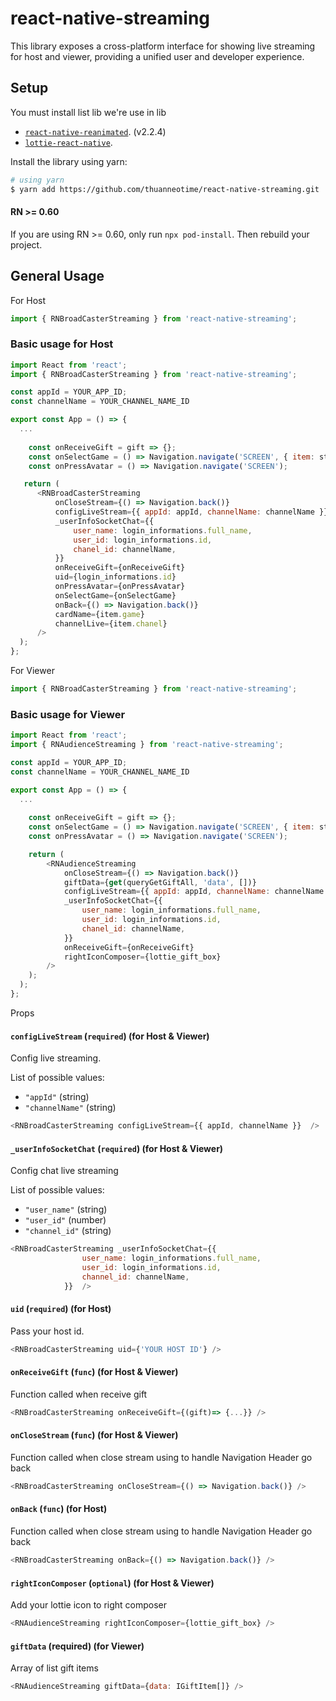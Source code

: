 # react-native-streaming


This library exposes a cross-platform interface for showing live streaming for host and viewer, providing a unified user and developer experience.

## Setup


You must install list lib we're use in lib
 - [`react-native-reanimated`](https://github.com/kmagiera/react-native-reanimated). (v2.2.4)
 - [`lottie-react-native`](https://github.com/lottie-react-native/lottie-react-native).

Install the library using yarn:

```bash
# using yarn
$ yarn add https://github.com/thuanneotime/react-native-streaming.git
```


#### RN >= 0.60

If you are using RN >= 0.60, only run `npx pod-install`. Then rebuild your project.

## General Usage

For Host 

```js
import { RNBroadCasterStreaming } from 'react-native-streaming';
```

### Basic usage for Host

```js
import React from 'react';
import { RNBroadCasterStreaming } from 'react-native-streaming';

const appId = YOUR_APP_ID;
const channelName = YOUR_CHANNEL_NAME_ID

export const App = () => {
  ...
  
    const onReceiveGift = gift => {};
    const onSelectGame = () => Navigation.navigate('SCREEN', { item: state });
    const onPressAvatar = () => Navigation.navigate('SCREEN');

   return (
      <RNBroadCasterStreaming
          onCloseStream={() => Navigation.back()}
          configLiveStream={{ appId: appId, channelName: channelName }}
          _userInfoSocketChat={{
              user_name: login_informations.full_name,
              user_id: login_informations.id,
              chanel_id: channelName,
          }}
          onReceiveGift={onReceiveGift}
          uid={login_informations.id}
          onPressAvatar={onPressAvatar}
          onSelectGame={onSelectGame}
          onBack={() => Navigation.back()}
          cardName={item.game}
          channelLive={item.chanel}
      />
  );
};
```

For Viewer 

```js
import { RNBroadCasterStreaming } from 'react-native-streaming';
```

### Basic usage for Viewer

```js
import React from 'react';
import { RNAudienceStreaming } from 'react-native-streaming';

const appId = YOUR_APP_ID;
const channelName = YOUR_CHANNEL_NAME_ID

export const App = () => {
  ...
  
    const onReceiveGift = gift => {};
    const onSelectGame = () => Navigation.navigate('SCREEN', { item: state });
    const onPressAvatar = () => Navigation.navigate('SCREEN');

    return (
        <RNAudienceStreaming
            onCloseStream={() => Navigation.back()}
            giftData={get(queryGetGiftAll, 'data', [])}
            configLiveStream={{ appId: appId, channelName: channelName }}
            _userInfoSocketChat={{
                user_name: login_informations.full_name,
                user_id: login_informations.id,
                chanel_id: channelName,
            }}
            onReceiveGift={onReceiveGift}
            rightIconComposer={lottie_gift_box}
        />
    );
  );
};
```

Props

#### `configLiveStream` (`required`) (for Host & Viewer)

Config live streaming.

List of possible values:

- `"appId"` (string)
- `"channelName"` (string)

```js
<RNBroadCasterStreaming configLiveStream={{ appId, channelName }}  />
```

#### `_userInfoSocketChat` (`required`) (for Host & Viewer)

Config chat live streaming

List of possible values:

- `"user_name"` (string)
- `"user_id"` (number)
- `"channel_id"` (string)

```js
<RNBroadCasterStreaming _userInfoSocketChat={{
                user_name: login_informations.full_name,
                user_id: login_informations.id,
                channel_id: channelName,
            }}  />
```


#### `uid` (`required`) (for Host)

Pass your host id.

```js
<RNBroadCasterStreaming uid={'YOUR HOST ID'} />
```


#### `onReceiveGift` (`func`) (for Host & Viewer)

Function called when receive gift

```js
<RNBroadCasterStreaming onReceiveGift={(gift)=> {...}} />
```

#### `onCloseStream` (`func`) (for Host & Viewer)

Function called when close stream using to handle Navigation Header go back

```js
<RNBroadCasterStreaming onCloseStream={() => Navigation.back()} />
```

#### `onBack` (`func`) (for Host)

Function called when close stream using to handle Navigation Header go back

```js
<RNBroadCasterStreaming onBack={() => Navigation.back()} />
```


#### `rightIconComposer` (`optional`) (for Host & Viewer)

Add your lottie icon to right composer

```js
<RNAudienceStreaming rightIconComposer={lottie_gift_box} />
```


#### `giftData` (required) (for Viewer)

Array of list gift items

```js
<RNAudienceStreaming giftData={data: IGiftItem[]} />
```

         


